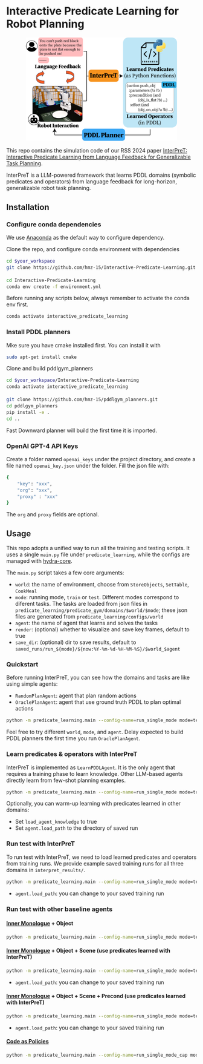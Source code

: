 # Interactive Predicate Learning for Robot Planning

<p align="center">
  <img width="400" src="assets/teaser.png">
</p>

This repo contains the simulation code of our RSS 2024 paper [InterPreT: Interactive Predicate Learning from Language Feedback for Generalizable Task Planning](https://arxiv.org/abs/2405.19758).

InterPreT is a LLM-powered framework that learns PDDL domains (symbolic predicates and operators) from language feedback for long-horizon, generalizable robot task planning.

## Installation

### Configure conda dependencies

We use [Anaconda](https://www.anaconda.com/) as the default way to configure dependency.

Clone the repo, and configure conda environment with dependencies

```bash
cd $your_workspace
git clone https://github.com/hmz-15/Interactive-Predicate-Learning.git

cd Interactive-Predicate-Learning
conda env create -f environment.yml
```

Before running any scripts below, always remember to activate the conda env first.

```bash
conda activate interactive_predicate_learning
```

### Install PDDL planners

Mke sure you have cmake installed first. You can install it with

```bash
sudo apt-get install cmake
```

Clone and build pddlgym_planners

```bash
cd $your_workspace/Interactive-Predicate-Learning
conda activate interactive_predicate_learning

git clone https://github.com/hmz-15/pddlgym_planners.git
cd pddlgym_planners
pip install -e .
cd ..
```

Fast Downward planner will build the first time it is imported.

### OpenAI GPT-4 API Keys

Create a folder named `openai_keys` under the project directory, and create a file named `openai_key.json` under the folder. Fill the json file with:

```bash
{
    "key": "xxx",
    "org": "xxx",
    "proxy" : "xxx"
}
```

The `org` and `proxy` fields are optional.

## Usage

This repo adopts a unified way to run all the training and testing scripts. It uses a single `main.py` file under `predicate_learning`, while the configs are managed with [hydra-core](https://hydra.cc/docs/intro/).

The `main.py` script takes a few core arguments:

- `world`: the name of environment, choose from `StoreObjects`, `SetTable`, `CookMeal`
- `mode`: running mode, `train` or `test`. Different modes correspond to diferent tasks. The tasks are loaded from json files in `predicate_learning/predicate_gym/domains/$world/$mode`; these json files are generated from `predicate_learning/configs/world`
- `agent`: the name of agent that learns and solves the tasks
- `render`: (optional) whether to visualize and save key frames, default to true
- `save_dir`: (optional) dir to save results, default to `saved_runs/run_${mode}/${now:%Y-%m-%d-%H-%M-%S}/$world_$agent`

### Quickstart

Before running InterPreT, you can see how the domains and tasks are like using simple agents:

- `RandomPlanAgent`: agent that plan random actions
- `OraclePlanAgent`: agent that use ground truth PDDL to plan optimal actions

```bash
python -m predicate_learning.main --config-name=run_single_mode mode=test world=StoreObjects render=true agent=OraclePlanAgent
```

Feel free to try different `world`, `mode`, and `agent`. Delay expected to build PDDL planners the first time you run `OraclePlanAgent`.

### Learn predicates & operators with InterPreT

InterPreT is implemented as `LearnPDDLAgent`. It is the only agent that requires a training phase to learn knowledge. Other LLM-based agents directly learn from few-shot planning examples.

```bash
python -m predicate_learning.main --config-name=run_single_mode mode=train world=StoreObjects render=true agent=LearnPDDLAgent
```

Optionally, you can warm-up learning with predicates learned in other domains:

- Set `load_agent_knowledge` to true
- Set `agent.load_path` to the directory of saved run

### Run test with InterPreT

To run test with InterPreT, we need to load learned predicates and operators from training runs. We provide example saved training runs for all three domains in `interpret_results/`.

```bash
python -m predicate_learning.main --config-name=run_single_mode mode=test world=StoreObjects agent=LearnPDDLAgent render=true agent.load_path=interpret_results/StoreObjects_LearnPDDLAgent
```

- `agent.load_path`: you can change to your saved training run

### Run test with other baseline agents

#### [Inner Monologue](https://innermonologue.github.io/) + Object

```bash
python -m predicate_learning.main --config-name=run_single_mode mode=test world=StoreObjects agent=LLMPlanAgent render=true agent.use_learned_predicates=false agent.use_few_shot_demos=true
```

#### [Inner Monologue](https://innermonologue.github.io/) + Object + Scene (use predicates learned with InterPreT)

```bash
python -m predicate_learning.main --config-name=run_single_mode mode=test world=StoreObjects agent=LLMPlanAgent render=true agent.load_path=interpret_results/StoreObjects_LearnPDDLAgent agent.use_few_shot_demos=true agent.use_both_text_and_predicates=true
```

- `agent.load_path`: you can change to your saved training run

#### [Inner Monologue](https://innermonologue.github.io/) + Object + Scene + Precond (use predicates learned with InterPreT)

```bash
python -m predicate_learning.main --config-name=run_single_mode mode=test world=StoreObjects agent=LLMPlanPrecondAgent render=true agent.load_path=interpret_results/StoreObjects_LearnPDDLAgent agent.use_few_shot_demos=true agent.use_both_text_and_predicates=true
```

- `agent.load_path`: you can change to your saved training run

#### [Code as Policies](https://code-as-policies.github.io/)

```bash
python -m predicate_learning.main --config-name=run_single_mode_cap mode=test world=StoreObjects agent=CaPAgent render=true
```
